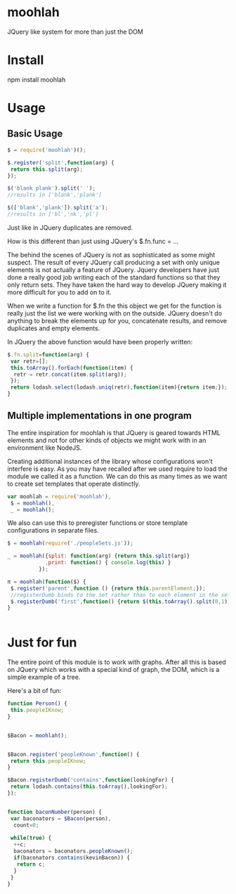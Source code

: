 moohlah
=======

JQuery like system for more than just the DOM

Install
=======
npm install moohlah

Usage
=====

Basic Usage
-----------

```javascript
$ = require('moohlah')();

$.register('split',function(arg) {
 return this.split(arg);
});

$('blank plank').split(' ');
//results in ['blank','plank']

$(['blank','plank']).split('a');
//results in ['bl','nk','pl']
```


Just like in JQuery duplicates are removed.

How is this different than just using JQuery's $.fn.func = ...

The behind the scenes of JQuery is not as sophisticated as some might suspect.
The result of every JQuery call producing a set with only unique elements is not actually a feature of JQuery.  Jquery developers have just done a really good job writing each of the standard functions so that they only return sets.  They have taken the hard way to develop JQuery making it more difficult for you to add on to it.

When we write a function for $.fn the this object we get for the function is really just the list we were working with on the outside.  JQuery doesn't do anything to break the elements up for you, concatenate results, and remove duplicates and empty elements.

In JQuery the above function would have been properly written:

```javascript
$.fn.split=function(arg) {
 var retr=[];
 this.toArray().forEach(function(item) {
  retr = retr.concat(item.split(arg));
 });
 return lodash.select(lodash.uniq(retr),function(item){return item;});
}
```


Multiple implementations in one program
---------------------------------------

The entire inspiration for moohlah is that JQuery is geared towards HTML elements and not for other kinds of objects we might work with in an environment like NodeJS.

Creating additional instances of the library whose configurations won't interfere is easy.  As you may have recalled after we used require to load the module we called it as a function. We can do this as many times as we want to create set templates that operate distinctly.

```javascript
var moohlah = require('moohlah'),
 $ = moohlah(),
 _ = moohlah();
```

We also can use this to preregister functions or store template configurations in separate files.

```javascript
$ = moohlah(require('./peopleSets.js'));

_ = moohlah({split: function(arg) {return this.split(arg)}
            ,print: function() { console.log(this) }
          });

π = moohlah(function($) {
 $.register('parent',function () {return this.parentElement;});
 //registerDumb binds to the set rather than to each element in the set.
 $.registerDumb('first',function() {return $(this.toArray().split(0,1));});
}
  

```


Just for fun
============

The entire point of this module is to work with graphs.  After all this is based on JQuery which works with a special kind of graph, the DOM, which is a simple example of a tree.

Here's a bit of fun:

```javascript
function Person() {
 this.peopleIKnow;
}


$Bacon = moohlah();


$Bacon.register('peopleKnown',function() {
 return this.peopleIKnow;
}

$Bacon.registerDumb('contains',function(lookingFor) {
 return lodash.contains(this.toArray(),lookingFor);
});


function baconNumber(person) {
 var baconators = $Bacon(person),
  count=0;
  
 while(true) {
  ++c;
  baconators = baconators.peopleKnown();
  if(baconators.contains(kevinBacon)) {
   return c;
  }
 }
}
```
